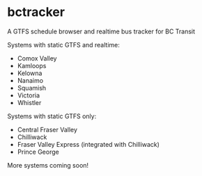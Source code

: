 # bctracker

A GTFS schedule browser and realtime bus tracker for BC Transit

Systems with static GTFS and realtime:
- Comox Valley
- Kamloops
- Kelowna
- Nanaimo
- Squamish
- Victoria
- Whistler

Systems with static GTFS only:
- Central Fraser Valley
- Chilliwack
- Fraser Valley Express (integrated with Chilliwack)
- Prince George

More systems coming soon!